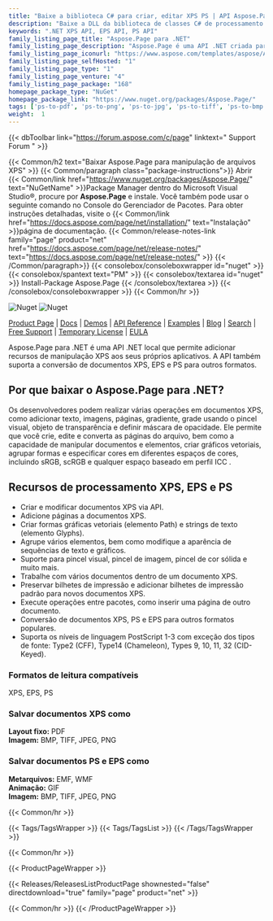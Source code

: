 ```yaml
---
title: "Baixe a biblioteca C# para criar, editar XPS PS | API Aspose.Page"
description: "Baixe a DLL da biblioteca de classes C# de processamento de documentos PostScript e XPS. Suporte para formas, glifos, pincéis, espaços de cores. Converta XPS para PDF e imagem via .NET API."
keywords: ".NET XPS API, EPS API, PS API"
family_listing_page_title: "Aspose.Page para .NET"
family_listing_page_description: "Aspose.Page é uma API .NET criada para permitir que os desenvolvedores trabalhem com documentos XPS e EPS. Usando a API, você pode criar, editar e salvar documentos XPS existentes e novos. Além disso, você pode converter documentos XPS e EPS em PDF e Imagens. Aspose.Page para .NET é implementado usando C# e pode ser usado com qualquer linguagem .NET como C#, VB.NET e J# etc. Ele pode ser integrado com qualquer tipo de aplicativo seja um ASP.NET Web Application ou um Windows Inscrição."
family_listing_page_iconurl: "https://www.aspose.com/templates/aspose/App_Themes/V3/images/page/272x272/aspose_page-for-net.png"
family_listing_page_selfHosted: "1"
family_listing_page_type: "1"
family_listing_page_venture: "4"
family_listing_page_package: "168"
homepage_package_type: "NuGet"
homepage_package_link: "https://www.nuget.org/packages/Aspose.Page/"
tags: ['ps-to-pdf', 'ps-to-png', 'ps-to-jpg', 'ps-to-tiff', 'ps-to-bmp', 'eps-to-pdf', 'eps-to-png', 'eps-to-jpg', 'eps-to-tiff', 'eps-to-bmp', 'xps-to-pdf', 'xps-to-png', 'xps-to-jpg', 'xps-to-tiff', 'xps-to-bmp', 'postscript-to-pdf', 'postscript-to-png']
weight:  1
---
```


{{< dbToolbar link="https://forum.aspose.com/c/page" linktext=" Support Forum " >}}

{{< Common/h2 text="Baixar Aspose.Page para manipulação de arquivos XPS"  >}}
{{< Common/paragraph class="package-instructions">}}
Abrir
{{< Common/link href="https://www.nuget.org/packages/Aspose.Page/" text="NuGetName"  >}}Package Manager dentro do Microsoft Visual Studio®, procure por <b>Aspose.Page</b> e instale. Você também pode usar o seguinte comando no Console do Gerenciador de Pacotes. Para obter instruções detalhadas, visite o
{{< Common/link href="https://docs.aspose.com/page/net/installation/" text="Instalação"  >}}página de documentação.
{{< Common/release-notes-link family="page" product="net" href="https://docs.aspose.com/page/net/release-notes/" text="https://docs.aspose.com/page/net/release-notes/"  >}}
{{< /Common/paragraph>}}
{{< consolebox/consoleboxwrapper id="nuget" >}}
       {{< consolebox/spantext text="PM" >}}
       {{< consolebox/textarea id="nuget" >}} Install-Package Aspose.Page {{< /consolebox/textarea >}}
{{< /consolebox/consoleboxwrapper >}}
{{< Common/hr >}}

![Nuget](https://img.shields.io/nuget/v/Aspose.Page) ![Nuget](https://img.shields.io/nuget/dt/Aspose.Page?label=nuget%20downloads)

[Product Page](https://products.aspose.com/page/net/) | [Docs](https://docs.aspose.com/page/net/) | [Demos](https://products.aspose.app/page/family) | [API Reference](https://reference.aspose.com/page/net/) | [Examples](https://github.com/aspose-page/Aspose.Page-for-.NET) | [Blog](https://blog.aspose.com/category/page/) | [Search](https://search.aspose.com/) | [Free Support](https://forum.aspose.com/c/page) | [Temporary License](https://purchase.aspose.com/temporary-license) | [EULA](https://about.aspose.com/legal/eula/)

Aspose.Page para .NET é uma API .NET local que permite adicionar recursos de manipulação XPS aos seus próprios aplicativos. A API também suporta a conversão de documentos XPS, EPS e PS para outros formatos.

## Por que baixar o Aspose.Page para .NET?

Os desenvolvedores podem realizar várias operações em documentos XPS, como adicionar texto, imagens, páginas, gradiente, grade usando o pincel visual, objeto de transparência e definir máscara de opacidade. Ele permite que você crie, edite e converta as páginas do arquivo, bem como a capacidade de manipular documentos e elementos, criar gráficos vetoriais, agrupar formas e especificar cores em diferentes espaços de cores, incluindo sRGB, scRGB e qualquer espaço baseado em perfil ICC .

## Recursos de processamento XPS, EPS e PS

- Criar e modificar documentos XPS via API.
- Adicione páginas a documentos XPS.
- Criar formas gráficas vetoriais (elemento Path) e strings de texto (elemento Glyphs).
- Agrupe vários elementos, bem como modifique a aparência de sequências de texto e gráficos.
- Suporte para pincel visual, pincel de imagem, pincel de cor sólida e muito mais.
- Trabalhe com vários documentos dentro de um documento XPS.
- Preservar bilhetes de impressão e adicionar bilhetes de impressão padrão para novos documentos XPS.
- Execute operações entre pacotes, como inserir uma página de outro documento.
- Conversão de documentos XPS, PS e EPS para outros formatos populares.
- Suporta os níveis de linguagem PostScript 1-3 com exceção dos tipos de fonte: Type2 (CFF), Type14 (Chameleon), Types 9, 10, 11, 32 (CID-Keyed).

### Formatos de leitura compatíveis

XPS, EPS, PS

### Salvar documentos XPS como

**Layout fixo:** PDF\
**Imagem:** BMP, TIFF, JPEG, PNG

### Salvar documentos PS e EPS como

**Metarquivos:** EMF, WMF\
**Animação:** GIF\
**Imagem:** BMP, TIFF, JPEG, PNG

{{< Common/hr >}}

{{< Tags/TagsWrapper >}}
 {{< Tags/TagsList >}}
{{< /Tags/TagsWrapper >}}

{{< Common/hr >}}

{{< ProductPageWrapper >}}
<!-- ReleasesListProductPage-->
   {{< Releases/ReleasesListProductPage shownested="false"  directdownload="true" family="page" product="net" >}}
<!-- /ReleasesListProductPage-->
{{< Common/hr >}}
{{< /ProductPageWrapper >}}

